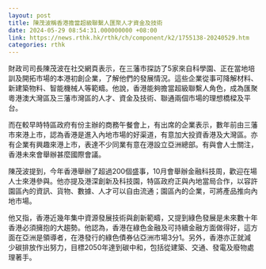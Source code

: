 ```yaml
---
layout: post
title: 陳茂波稱香港擔當超級聯繫人匯聚人才資金及技術
date: 2024-05-29 08:54:31.000000000 +08:00
link: https://news.rthk.hk/rthk/ch/component/k2/1755138-20240529.htm
categories: rthk
---
```


財政司司長陳茂波在社交網頁表示，在三藩市探訪了5家來自科學園、正在當地培訓及開拓市場的本港初創企業，了解他們的發展情況。這些企業從事可降解材料、新建築物料、智能機械人等範疇。他說，香港能夠擔當超級聯繫人角色，成為匯聚粵港澳大灣區及三藩市灣區的人才、資金及技術、聯通兩個市場的理想橋樑及平台。

而在較早時特區政府有份主辦的商務午餐會上，有出席的企業表示，數年前由三藩市來港上市，認為香港是進入內地市場的好渠道，有意加大投資香港及大灣區。亦有企業有興趣來港上市，表達不少同業有意在港設立亞洲總部。有與會人士關注，香港未來會舉辦甚麼國際會議。

陳茂波提到，今年香港舉辦了超過200個盛事，10月會舉辦金融科技周，歡迎在場人士來港參與。他亦提及港深創新及科技園，特區政府正與內地當局合作，以容許園區內的資訊、貨物、數據、人才可以自由流通；園區內的企業，可將產品推向內地市場。

他又指，香港近幾年集中資源發展技術與創新範疇，又提到綠色發展是未來數十年香港必須擁抱的大趨勢。他認為，香港在綠色金融及可持續金融方面做得好，這方面在亞洲是領導者，在港發行的綠色債券佔亞洲市場3分1。另外，香港亦正就減少碳排放作出努力，目標2050年達到碳中和，包括從建築、交通、發電及廢物處理著手。

